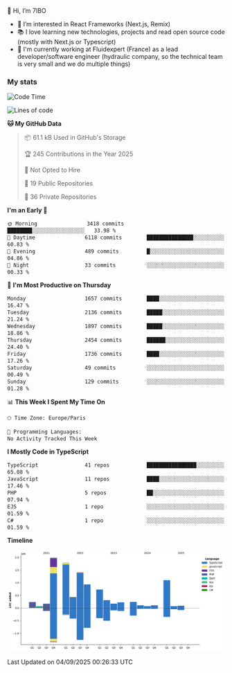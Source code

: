 👋 Hi, I’m 7IBO

- 👀 I’m interested in React Frameworks (Next.js, Remix)
- 📚 I love learning new technologies, projects and read open source code (mostly with Next.js or Typescript)
- 💼 I'm currently working at Fluidexpert (France) as a lead developer/software engineer (hydraulic company, so the technical team is very small and we do multiple things)

### My stats
<!--START_SECTION:waka-->
![Code Time](http://img.shields.io/badge/Code%20Time-1%2C176%20hrs%2027%20mins-blue)

![Lines of code](https://img.shields.io/badge/From%20Hello%20World%20I%27ve%20Written-10.1%20million%20lines%20of%20code-blue)

**🐱 My GitHub Data** 

> 📦 61.1 kB Used in GitHub's Storage 
 > 
> 🏆 245 Contributions in the Year 2025
 > 
> 🚫 Not Opted to Hire
 > 
> 📜 19 Public Repositories 
 > 
> 🔑 36 Private Repositories 
 > 
**I'm an Early 🐤** 

```text
🌞 Morning                3418 commits        ████████░░░░░░░░░░░░░░░░░   33.98 % 
🌆 Daytime                6118 commits        ███████████████░░░░░░░░░░   60.83 % 
🌃 Evening                489 commits         █░░░░░░░░░░░░░░░░░░░░░░░░   04.86 % 
🌙 Night                  33 commits          ░░░░░░░░░░░░░░░░░░░░░░░░░   00.33 % 
```
📅 **I'm Most Productive on Thursday** 

```text
Monday                   1657 commits        ████░░░░░░░░░░░░░░░░░░░░░   16.47 % 
Tuesday                  2136 commits        █████░░░░░░░░░░░░░░░░░░░░   21.24 % 
Wednesday                1897 commits        █████░░░░░░░░░░░░░░░░░░░░   18.86 % 
Thursday                 2454 commits        ██████░░░░░░░░░░░░░░░░░░░   24.40 % 
Friday                   1736 commits        ████░░░░░░░░░░░░░░░░░░░░░   17.26 % 
Saturday                 49 commits          ░░░░░░░░░░░░░░░░░░░░░░░░░   00.49 % 
Sunday                   129 commits         ░░░░░░░░░░░░░░░░░░░░░░░░░   01.28 % 
```


📊 **This Week I Spent My Time On** 

```text
🕑︎ Time Zone: Europe/Paris

💬 Programming Languages: 
No Activity Tracked This Week
```

**I Mostly Code in TypeScript** 

```text
TypeScript               41 repos            ████████████████░░░░░░░░░   65.08 % 
JavaScript               11 repos            ████░░░░░░░░░░░░░░░░░░░░░   17.46 % 
PHP                      5 repos             ██░░░░░░░░░░░░░░░░░░░░░░░   07.94 % 
EJS                      1 repo              ░░░░░░░░░░░░░░░░░░░░░░░░░   01.59 % 
C#                       1 repo              ░░░░░░░░░░░░░░░░░░░░░░░░░   01.59 % 
```



**Timeline**

![Lines of Code chart](https://raw.githubusercontent.com/7IBO/7IBO/main/assets/bar_graph.png)


 Last Updated on 04/09/2025 00:26:33 UTC
<!--END_SECTION:waka-->
